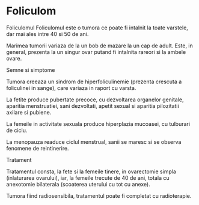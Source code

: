 
# Foliculom
Foliculomul
Foliculomul este o tumora ce poate fi intalnit la toate varstele, dar mai ales intre 40 si 50 de ani.

Marimea tumorii variaza de la un bob de mazare la un cap de adult. Este, in general, prezenta la un singur ovar putand fi intalnita rareori si la ambele ovare.

Semne si simptome

Tumora creeaza un sindrom de hiperfoliculinemie (prezenta crescuta a foliculinei in sange), care variaza in raport cu varsta.

La fetite produce pubertate precoce, cu dezvoltarea organelor genitale, aparitia menstruatiei, sani dezvoltati, apetit sexual si aparitia pilozitatii axilare si pubiene.

La femeile in activitate sexuala produce hiperplazia mucoasei, cu tulburari de ciclu.

La menopauza readuce ciclul menstrual, sanii se maresc si se observa fenomene de reintinerire.


Tratament

Tratamentul consta, la fete si la femeile tinere, in ovarectomie simpla (inlaturarea ovarului), iar, la femeile trecute de 40 de ani, totala cu anexotomie bilaterala (scoaterea uterului cu tot cu anexe).

Tumora fiind radiosensibila, tratamentul poate fi completat cu radioterapie.

  
